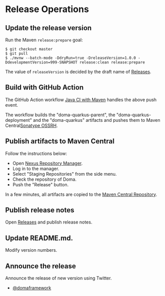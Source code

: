 # Release Operations

## Update the release version

Run the Maven `release:prepare` goal:

```
$ git checkout master
$ git pull
$ ./mvnw --batch-mode -DdryRun=true -DreleaseVersion=1.0.0 -DdevelopmentVersion=999-SNAPSHOT release:clean release:prepare
```

The value of `releaseVersion` is decided by the draft name of
[Releases](https://github.com/domaframework/doma-quarkus/releases).


## Build with GitHub Action

The GitHub Action workflow [Java CI with Maven](.github/workflows/ci.yml) handles the above push event.

The workflow builds the "doma-quarkus-parent", the "doma-quarkus-deployment" and the "doma-quarkus" artifacts
and pushes them to Maven Central[Sonatype OSSRH](https://central.sonatype.org/pages/ossrh-guide.html).

## Publish artifacts to Maven Central

Follow the instructions below:

- Open [Nexus Repository Manager](https://oss.sonatype.org/).
- Log in to the manager.
- Select "Staging Repositories" from the side menu.
- Check the repository of Doma.
- Push the "Release" button.

In a few minutes, all artifacts are copied to the [Maven Central Repository](https://repo1.maven.org/).

## Publish release notes

Open [Releases](https://github.com/domaframework/doma-quarkus/releases)
and publish release notes.

## Update README.md.

Modify version numbers.

## Announce the release

Announce the release of new version using Twitter.
- [@domaframework](https://twitter.com/domaframework)
